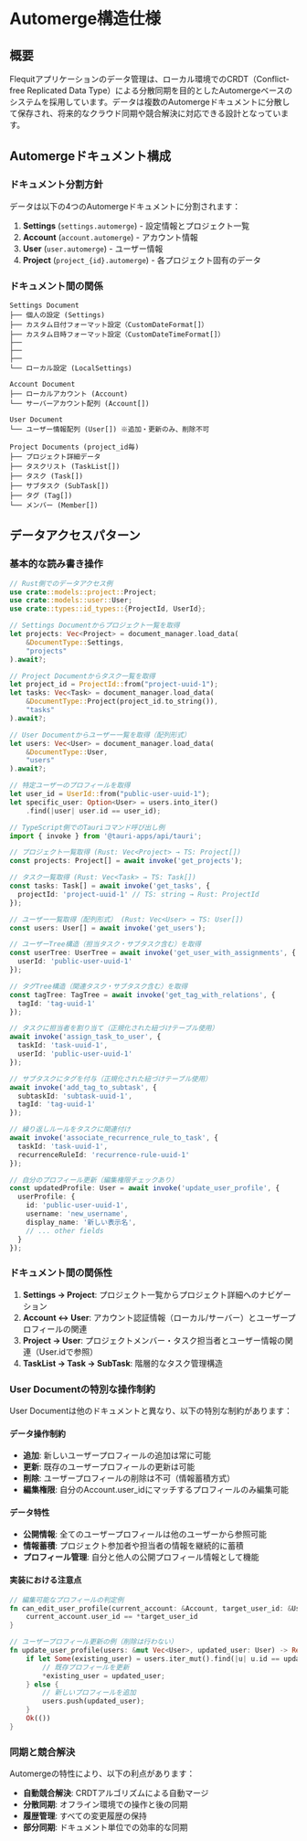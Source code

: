 # Automerge構造仕様

## 概要

Flequitアプリケーションのデータ管理は、ローカル環境でのCRDT（Conflict-free Replicated Data Type）による分散同期を目的としたAutomergeベースのシステムを採用しています。データは複数のAutomergeドキュメントに分散して保存され、将来的なクラウド同期や競合解決に対応できる設計となっています。

## Automergeドキュメント構成

### ドキュメント分割方針

データは以下の4つのAutomergeドキュメントに分割されます：

1. **Settings** (`settings.automerge`) - 設定情報とプロジェクト一覧
2. **Account** (`account.automerge`) - アカウント情報
3. **User** (`user.automerge`) - ユーザー情報
4. **Project** (`project_{id}.automerge`) - 各プロジェクト固有のデータ

### ドキュメント間の関係

```
Settings Document
├── 個人の設定 (Settings)
├── カスタム日付フォーマット設定（CustomDateFormat[]）
├── カスタム日時フォーマット設定（CustomDateTimeFormat[]）
├──
├──
├──
└── ローカル設定 (LocalSettings)

Account Document
├── ローカルアカウント (Account)
└── サーバーアカウント配列 (Account[])

User Document
└── ユーザー情報配列 (User[]) ※追加・更新のみ、削除不可

Project Documents (project_id毎)
├── プロジェクト詳細データ
├── タスクリスト (TaskList[])
├── タスク (Task[])
├── サブタスク (SubTask[])
├── タグ (Tag[])
└── メンバー (Member[])
```


## データアクセスパターン

### 基本的な読み書き操作

```rust
// Rust側でのデータアクセス例
use crate::models::project::Project;
use crate::models::user::User;
use crate::types::id_types::{ProjectId, UserId};

// Settings Documentからプロジェクト一覧を取得
let projects: Vec<Project> = document_manager.load_data(
    &DocumentType::Settings,
    "projects"
).await?;

// Project Documentからタスク一覧を取得
let project_id = ProjectId::from("project-uuid-1");
let tasks: Vec<Task> = document_manager.load_data(
    &DocumentType::Project(project_id.to_string()),
    "tasks"
).await?;

// User Documentからユーザー一覧を取得（配列形式）
let users: Vec<User> = document_manager.load_data(
    &DocumentType::User,
    "users"
).await?;

// 特定ユーザーのプロフィールを取得
let user_id = UserId::from("public-user-uuid-1");
let specific_user: Option<User> = users.into_iter()
    .find(|user| user.id == user_id);
```

```typescript
// TypeScript側でのTauriコマンド呼び出し例
import { invoke } from '@tauri-apps/api/tauri';

// プロジェクト一覧取得 (Rust: Vec<Project> → TS: Project[])
const projects: Project[] = await invoke('get_projects');

// タスク一覧取得 (Rust: Vec<Task> → TS: Task[])
const tasks: Task[] = await invoke('get_tasks', {
  projectId: 'project-uuid-1' // TS: string → Rust: ProjectId
});

// ユーザー一覧取得（配列形式） (Rust: Vec<User> → TS: User[])
const users: User[] = await invoke('get_users');

// ユーザーTree構造（担当タスク・サブタスク含む）を取得
const userTree: UserTree = await invoke('get_user_with_assignments', {
  userId: 'public-user-uuid-1'
});

// タグTree構造（関連タスク・サブタスク含む）を取得
const tagTree: TagTree = await invoke('get_tag_with_relations', {
  tagId: 'tag-uuid-1'
});

// タスクに担当者を割り当て（正規化された紐づけテーブル使用）
await invoke('assign_task_to_user', {
  taskId: 'task-uuid-1',
  userId: 'public-user-uuid-1'
});

// サブタスクにタグを付与（正規化された紐づけテーブル使用）
await invoke('add_tag_to_subtask', {
  subtaskId: 'subtask-uuid-1',
  tagId: 'tag-uuid-1'
});

// 繰り返しルールをタスクに関連付け
await invoke('associate_recurrence_rule_to_task', {
  taskId: 'task-uuid-1',
  recurrenceRuleId: 'recurrence-rule-uuid-1'
});

// 自分のプロフィール更新（編集権限チェックあり）
const updatedProfile: User = await invoke('update_user_profile', {
  userProfile: {
    id: 'public-user-uuid-1',
    username: 'new_username',
    display_name: '新しい表示名',
    // ... other fields
  }
});
```

### ドキュメント間の関係性

1. **Settings → Project**: プロジェクト一覧からプロジェクト詳細へのナビゲーション
2. **Account ↔ User**: アカウント認証情報（ローカル/サーバー）とユーザープロフィールの関連
3. **Project → User**: プロジェクトメンバー・タスク担当者とユーザー情報の関連（User.idで参照）
4. **TaskList → Task → SubTask**: 階層的なタスク管理構造

### User Documentの特別な操作制約

User Documentは他のドキュメントと異なり、以下の特別な制約があります：

#### データ操作制約
- **追加**: 新しいユーザープロフィールの追加は常に可能
- **更新**: 既存のユーザープロフィールの更新は可能
- **削除**: ユーザープロフィールの削除は不可（情報蓄積方式）
- **編集権限**: 自分のAccount.user_idにマッチするプロフィールのみ編集可能

#### データ特性
- **公開情報**: 全てのユーザープロフィールは他のユーザーから参照可能
- **情報蓄積**: プロジェクト参加者や担当者の情報を継続的に蓄積
- **プロフィール管理**: 自分と他人の公開プロフィール情報として機能

#### 実装における注意点
```rust
// 編集可能なプロフィールの判定例
fn can_edit_user_profile(current_account: &Account, target_user_id: &UserId) -> bool {
    current_account.user_id == *target_user_id
}

// ユーザープロフィール更新の例（削除は行わない）
fn update_user_profile(users: &mut Vec<User>, updated_user: User) -> Result<()> {
    if let Some(existing_user) = users.iter_mut().find(|u| u.id == updated_user.id) {
        // 既存プロフィールを更新
        *existing_user = updated_user;
    } else {
        // 新しいプロフィールを追加
        users.push(updated_user);
    }
    Ok(())
}
```

### 同期と競合解決

Automergeの特性により、以下の利点があります：

- **自動競合解決**: CRDTアルゴリズムによる自動マージ
- **分散同期**: オフライン環境での操作と後の同期
- **履歴管理**: すべての変更履歴の保持
- **部分同期**: ドキュメント単位での効率的な同期
